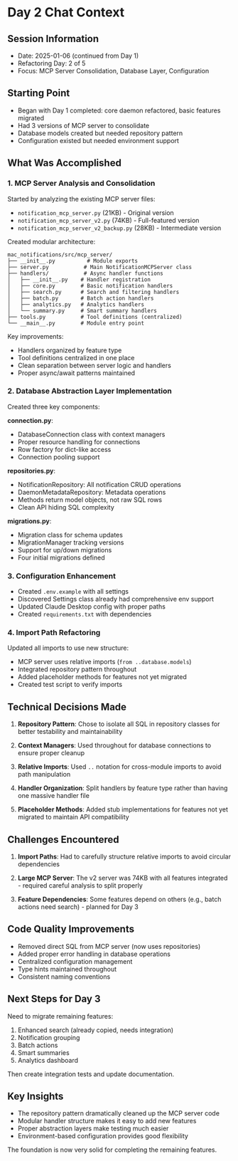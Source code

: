# Day 2 Chat Context

## Session Information
- Date: 2025-01-06 (continued from Day 1)
- Refactoring Day: 2 of 5
- Focus: MCP Server Consolidation, Database Layer, Configuration

## Starting Point
- Began with Day 1 completed: core daemon refactored, basic features migrated
- Had 3 versions of MCP server to consolidate
- Database models created but needed repository pattern
- Configuration existed but needed environment support

## What Was Accomplished

### 1. MCP Server Analysis and Consolidation
Started by analyzing the existing MCP server files:
- `notification_mcp_server.py` (21KB) - Original version
- `notification_mcp_server_v2.py` (74KB) - Full-featured version
- `notification_mcp_server_v2_backup.py` (28KB) - Intermediate version

Created modular architecture:
```
mac_notifications/src/mcp_server/
├── __init__.py          # Module exports
├── server.py           # Main NotificationMCPServer class
├── handlers/           # Async handler functions
│   ├── __init__.py    # Handler registration
│   ├── core.py        # Basic notification handlers
│   ├── search.py      # Search and filtering handlers
│   ├── batch.py       # Batch action handlers
│   ├── analytics.py   # Analytics handlers
│   └── summary.py     # Smart summary handlers
├── tools.py           # Tool definitions (centralized)
└── __main__.py        # Module entry point
```

Key improvements:
- Handlers organized by feature type
- Tool definitions centralized in one place
- Clean separation between server logic and handlers
- Proper async/await patterns maintained

### 2. Database Abstraction Layer Implementation
Created three key components:

**connection.py**:
- DatabaseConnection class with context managers
- Proper resource handling for connections
- Row factory for dict-like access
- Connection pooling support

**repositories.py**:
- NotificationRepository: All notification CRUD operations
- DaemonMetadataRepository: Metadata operations
- Methods return model objects, not raw SQL rows
- Clean API hiding SQL complexity

**migrations.py**:
- Migration class for schema updates
- MigrationManager tracking versions
- Support for up/down migrations
- Four initial migrations defined

### 3. Configuration Enhancement
- Created `.env.example` with all settings
- Discovered Settings class already had comprehensive env support
- Updated Claude Desktop config with proper paths
- Created `requirements.txt` with dependencies

### 4. Import Path Refactoring
Updated all imports to use new structure:
- MCP server uses relative imports (`from ..database.models`)
- Integrated repository pattern throughout
- Added placeholder methods for features not yet migrated
- Created test script to verify imports

## Technical Decisions Made

1. **Repository Pattern**: Chose to isolate all SQL in repository classes for better testability and maintainability

2. **Context Managers**: Used throughout for database connections to ensure proper cleanup

3. **Relative Imports**: Used `..` notation for cross-module imports to avoid path manipulation

4. **Handler Organization**: Split handlers by feature type rather than having one massive handler file

5. **Placeholder Methods**: Added stub implementations for features not yet migrated to maintain API compatibility

## Challenges Encountered

1. **Import Paths**: Had to carefully structure relative imports to avoid circular dependencies

2. **Large MCP Server**: The v2 server was 74KB with all features integrated - required careful analysis to split properly

3. **Feature Dependencies**: Some features depend on others (e.g., batch actions need search) - planned for Day 3

## Code Quality Improvements

- Removed direct SQL from MCP server (now uses repositories)
- Added proper error handling in database operations
- Centralized configuration management
- Type hints maintained throughout
- Consistent naming conventions

## Next Steps for Day 3

Need to migrate remaining features:
1. Enhanced search (already copied, needs integration)
2. Notification grouping
3. Batch actions
4. Smart summaries
5. Analytics dashboard

Then create integration tests and update documentation.

## Key Insights

- The repository pattern dramatically cleaned up the MCP server code
- Modular handler structure makes it easy to add new features
- Proper abstraction layers make testing much easier
- Environment-based configuration provides good flexibility

The foundation is now very solid for completing the remaining features.
